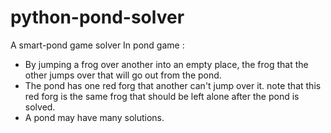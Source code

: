 # python-pond-solver

A smart-pond game solver
In pond game :
- By jumping a frog over another into an empty place, the frog that the other jumps over that will go out from the pond.
- The pond has one red forg that another can't jump over it. note that this red forg is the same frog that should be left alone after the pond is solved.
- A pond may have many solutions.
